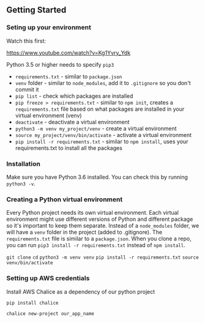 ## Getting Started

### Seting up your environment

Watch this first:

https://www.youtube.com/watch?v=Kg1Yvry_Ydk

Python 3.5 or higher needs to specify `pip3`

- `requirements.txt` - similar to `package.json`
- `venv` folder - similar to `node_modules`, add it to `.gitignore` so you don't commit it
- `pip list` - check which packages are installed
- `pip freeze > requirements.txt` - similar to `npm init`, creates a `requirements.txt` file based on what packages are installed in your virtual environment (venv)
- `deactivate` - deactivate a virtual environment
- `python3 -m venv my_project/venv` - create a virtual environment
- `source my_project/venv/bin/activate` - activate a virtual environment
- `pip install -r requirements.txt` - similar to `npm install`, uses your requirements.txt to install all the packages

### Installation

Make sure you have Python 3.6 installed. You can check this by running `python3 -v`.

### Creating a Python virtual environment

Every Python project needs its own virtual environment. Each virtual environment might use different versions of Python and different package so it's important to keep them separate. Instead of a `node_modules` folder, we will have a `venv` folder in the project (added to .gitignore). The `requirements.txt` file is similar to a `package.json`. When you clone a repo, you can run `pip3 install -r requirements.txt` instead of `npm install`.

`git clone`
`cd`
`python3 -m venv venv`
`pip install -r requirements.txt`
`source venv/bin/activate`

### Setting up AWS credentials


Install AWS Chalice as a dependency of our python project

`pip install chalice`

`chalice new-project our_app_name`
